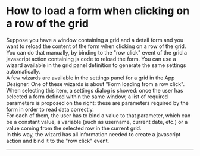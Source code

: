 # How to load a form when clicking on a row of the grid

Suppose you have a window containing a grid and a detail form and you want to reload the content of the form when clicking on a row of the grid.  
You can do that manually, by binding to the "row click" event of the grid a javascript action containing js code to reload the form. You can use a wizard available in the grid panel definition to generate the same settings automatically.  
A few wizards are available in the settings panel for a grid in the App Designer. One of these wizards is about "Form loading from a row click". When selecting this item, a settings dialog is showed: once the user has selected a form defined within the same window, a list of required parameters is proposed on the right: these are parameters required by the form in order to read data correctly.  
For each of them, the user has to bind a value to that parameter, which can be a constant value, a variable \(such as username, current date, etc.\) or a value coming from the selected row in the current grid.  
In this way, the wizard has all information needed to create a javascript action and bind it to the "row click" event.

---



